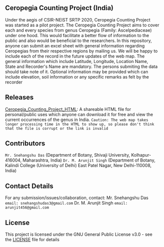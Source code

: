 ## Ceropegia Counting Project (India)
Under the aegis of CSIR-NEIST SRTP 2020, Ceropegia Counting Project was started as a pilot project. 
The Ceropegia Counting Project aims to cover each and every species from genus Ceropegia (Family: Ascelpediaceae) under one hood. 
This would facilitate a better flow of information to the public and also would be beneficial to the researchers. 
In this repository, anyone can submit an excel sheet with general information regarding Ceropegias from their respective regions by mailing us. We will be happy to include each of the record in the future updates of the web map. 
The general information which include Latitude, Longitude, Location Name, State and Recorder's Name are mandatory. 
The persons submiting the data should take note of it.
Optional information may be provided which can include elevation, soil information or any specific remarks as felt by the recorder

## Releases
[Ceropegia_Counting_Project_HTML](CCP.html): A shareable HTML file for personal/public uses which anyone can download it for free and view the current occurrences of the genus in India. 
`Caution: The web map takes longer processing time in the HTML to show up, so please don't think that the file is corrupt or the link is invalid`

## Contributors
`Mr. Snehangshu Das` (Department of Botany, Shivaji University, Kolhapur-416004, Maharashtra, India)
`Dr. M. Arunjit Singh` (Department of Botany, Kalindi College (University of Delhi) East Patel Nagar, New Delhi-110008, India)

## Contact Details
For any submission/issues/collaboration, contact:
Mr. Snehangshu Das ``email: snehangshudas3@gmail.com``
Dr. M. Arunjit Singh ``email: arunjit456@gmail.com``

## License
This project is licensed under the GNU General Public License v3.0 - see the [LICENSE](LICENSE) file for details

